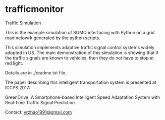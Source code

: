 trafficmonitor
==============

Traffic Simulation


This is the example simulation of SUMO interfacing with Python on a grid road netowrk generated by the python scripts. 

This simulation implements adaptive traffic signal control systems widely adopted in US. The main demonstration of this simulation is showing that if the traffic signals are known to vehicles, then they do not have to stop at red light.

Details are in ./readme.txt file. 

The paper describing this intelligent transportation system is presented at ICCPS 2017:

GreenDrive: A Smartphone-based Intelligent Speed Adaptation System with Real-time Traffic Signal Prediction

Contact: yrzhao1991@gmail.com